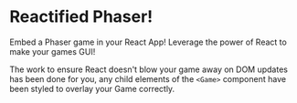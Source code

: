 # Reactified Phaser!

Embed a Phaser game in your React App! Leverage the power of React to make your games GUI! 

The work to ensure React doesn't blow your game away on DOM updates has been done for you, 
any child elements of the `<Game>` component have been styled to overlay your Game correctly. 


